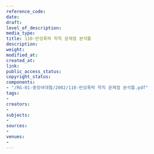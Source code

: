 ```yaml
---
reference_code: 
date: 
draft: 
level_of_description: 
media_type: 
title: 110-반성폭력 학칙 문제점 분석틀
description: 
weight: 
modified_at: 
created_at: 
link: 
public_access_status: 
copyright_status: 
components:
- "/RG-01-중앙여대협/2002/110-반성폭력 학칙 문제점 분석틀.pdf"
tags:
- 
creators:
- 
subjects:
- 
sources:
- 
venues:
- 
---
```

